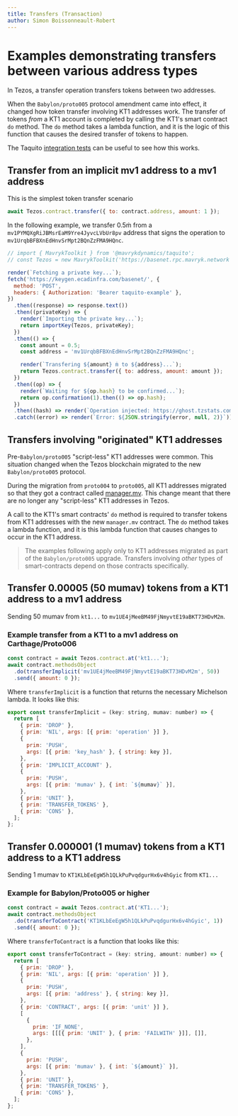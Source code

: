 ```yaml
---
title: Transfers (Transaction)
author: Simon Boissonneault-Robert
---
```


# Examples demonstrating transfers between various address types

In Tezos, a transfer operation transfers tokens between two addresses.

When the `Babylon/proto005` protocol amendment came into effect, it changed how token transfer involving KT1 addresses work. The transfer of tokens _from_ a KT1 account is completed by calling the KT1's smart contract `do` method. The `do` method takes a lambda function, and it is the logic of this function that causes the desired transfer of tokens to happen.

The Taquito [integration tests](https://github.com/mavryk-network/mavryk-taquito/blob/master/integration-tests/contract-manager-scenario.spec.ts) can be useful to see how this works.

## Transfer from an implicit mv1 address to a mv1 address

This is the simplest token transfer scenario

```js
await Tezos.contract.transfer({ to: contract.address, amount: 1 });
```

In the following example, we transfer 0.5ṁ from a `mv1PYMQXgRiJBMsrEaM9Yre4JyvcLVbUr8pv` address that signs the operation to `mv1UrqbBFBXnEdHnvSrMpt2BQnZzFMA9HQnc`.

```js live noInline
// import { MavrykToolkit } from '@mavrykdynamics/taquito';
// const Tezos = new MavrykToolkit('https://basenet.rpc.mavryk.network');

render(`Fetching a private key...`);
fetch('https://keygen.ecadinfra.com/basenet/', {
  method: 'POST',
  headers: { Authorization: 'Bearer taquito-example' },
})
  .then((response) => response.text())
  .then((privateKey) => {
    render(`Importing the private key...`);
    return importKey(Tezos, privateKey);
  })
  .then(() => {
    const amount = 0.5;
    const address = 'mv1UrqbBFBXnEdHnvSrMpt2BQnZzFMA9HQnc';

    render(`Transfering ${amount} ṁ to ${address}...`);
    return Tezos.contract.transfer({ to: address, amount: amount });
  })
  .then((op) => {
    render(`Waiting for ${op.hash} to be confirmed...`);
    return op.confirmation(1).then(() => op.hash);
  })
  .then((hash) => render(`Operation injected: https://ghost.tzstats.com/${hash}`))
  .catch((error) => render(`Error: ${JSON.stringify(error, null, 2)}`));
```

## Transfers involving "originated" KT1 addresses

Pre-`Babylon/proto005` "script-less" KT1 addresses were common. This situation changed when the Tezos blockchain migrated to the new `Babylon/proto005` protocol.

During the migration from `proto004` to `proto005`, all KT1 addresses migrated so that they got a contract called [manager.mv](https://gitlab.com/nomadic-labs/mi-cho-coq/blob/master/src/contracts/manager.mv). This change meant that there are no longer any "script-less" KT1 addresses in Tezos.

A call to the KT1's smart contracts' `do` method is required to transfer tokens from KT1 addresses with the new `manager.mv` contract. The `do` method takes a lambda function, and it is this lambda function that causes changes to occur in the KT1 address.

> The examples following apply only to KT1 addresses migrated as part of the `Babylon/proto005` upgrade. Transfers involving _other_ types of smart-contracts depend on those contracts specifically.

## Transfer 0.00005 (50 mumav) tokens from a KT1 address to a mv1 address

Sending 50 mumav from `kt1...` to `mv1UE4jMeeBM49FjNmyvtE19aBKT73HDvM2m`.

### Example transfer from a KT1 to a mv1 address on Carthage/Proto006

```js
const contract = await Tezos.contract.at('kt1...');
await contract.methodsObject
  .do(transferImplicit('mv1UE4jMeeBM49FjNmyvtE19aBKT73HDvM2m', 50))
  .send({ amount: 0 });
```

Where `transferImplicit` is a function that returns the necessary Michelson lambda. It looks like this:

```js
export const transferImplicit = (key: string, mumav: number) => {
  return [
    { prim: 'DROP' },
    { prim: 'NIL', args: [{ prim: 'operation' }] },
    {
      prim: 'PUSH',
      args: [{ prim: 'key_hash' }, { string: key }],
    },
    { prim: 'IMPLICIT_ACCOUNT' },
    {
      prim: 'PUSH',
      args: [{ prim: 'mumav' }, { int: `${mumav}` }],
    },
    { prim: 'UNIT' },
    { prim: 'TRANSFER_TOKENS' },
    { prim: 'CONS' },
  ];
};
```

## Transfer 0.000001 (1 mumav) tokens from a KT1 address to a KT1 address

Sending 1 mumav to `KT1KLbEeEgW5h1QLkPuPvqdgurHx6v4hGyic` from `KT1...`

### Example for Babylon/Proto005 or higher

```js
const contract = await Tezos.contract.at('KT1...');
await contract.methodsObject
  .do(transferToContract('KT1KLbEeEgW5h1QLkPuPvqdgurHx6v4hGyic', 1))
  .send({ amount: 0 });
```

Where `transferToContract` is a function that looks like this:

```js
export const transferToContract = (key: string, amount: number) => {
  return [
    { prim: 'DROP' },
    { prim: 'NIL', args: [{ prim: 'operation' }] },
    {
      prim: 'PUSH',
      args: [{ prim: 'address' }, { string: key }],
    },
    { prim: 'CONTRACT', args: [{ prim: 'unit' }] },
    [
      {
        prim: 'IF_NONE',
        args: [[[{ prim: 'UNIT' }, { prim: 'FAILWITH' }]], []],
      },
    ],
    {
      prim: 'PUSH',
      args: [{ prim: 'mumav' }, { int: `${amount}` }],
    },
    { prim: 'UNIT' },
    { prim: 'TRANSFER_TOKENS' },
    { prim: 'CONS' },
  ];
};
```
